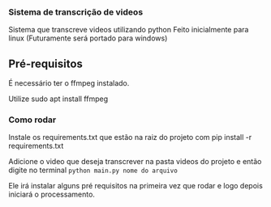 ### Sistema de transcrição de videos
Sistema que transcreve videos utilizando python
Feito inicialmente para linux (Futuramente será portado para windows)

## Pré-requisitos
É necessário ter o ffmpeg instalado. 

Utilize sudo apt install ffmpeg

### Como rodar
Instale os requirements.txt que estão na raiz do projeto com pip install -r requirements.txt

Adicione o video que deseja transcrever na pasta videos do projeto e então digite no terminal ```python main.py nome do arquivo```

Ele irá instalar alguns pré requisitos na primeira vez que rodar e logo depois iniciará o processamento.
